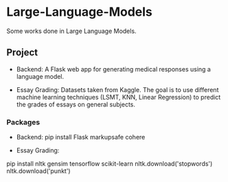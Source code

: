 # Large-Language-Models
Some works done in Large Language Models.


## Project

- Backend: A Flask web app for generating medical responses using a language model.

- Essay Grading: Datasets taken from Kaggle. The goal is to use different machine learning techniques (LSMT, KNN, Linear Regression) to predict the grades of essays on general subjects.


### Packages

- Backend:
pip install Flask markupsafe cohere

- Essay Grading:

pip install nltk gensim tensorflow scikit-learn
nltk.download('stopwords')
nltk.download('punkt')
